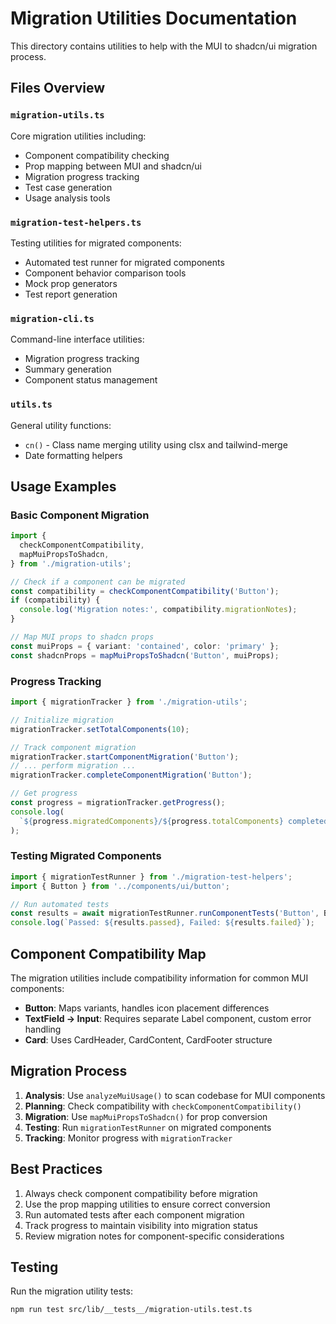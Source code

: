 # Migration Utilities Documentation

This directory contains utilities to help with the MUI to shadcn/ui migration process.

## Files Overview

### `migration-utils.ts`

Core migration utilities including:

- Component compatibility checking
- Prop mapping between MUI and shadcn/ui
- Migration progress tracking
- Test case generation
- Usage analysis tools

### `migration-test-helpers.ts`

Testing utilities for migrated components:

- Automated test runner for migrated components
- Component behavior comparison tools
- Mock prop generators
- Test report generation

### `migration-cli.ts`

Command-line interface utilities:

- Migration progress tracking
- Summary generation
- Component status management

### `utils.ts`

General utility functions:

- `cn()` - Class name merging utility using clsx and tailwind-merge
- Date formatting helpers

## Usage Examples

### Basic Component Migration

```typescript
import {
  checkComponentCompatibility,
  mapMuiPropsToShadcn,
} from './migration-utils';

// Check if a component can be migrated
const compatibility = checkComponentCompatibility('Button');
if (compatibility) {
  console.log('Migration notes:', compatibility.migrationNotes);
}

// Map MUI props to shadcn props
const muiProps = { variant: 'contained', color: 'primary' };
const shadcnProps = mapMuiPropsToShadcn('Button', muiProps);
```

### Progress Tracking

```typescript
import { migrationTracker } from './migration-utils';

// Initialize migration
migrationTracker.setTotalComponents(10);

// Track component migration
migrationTracker.startComponentMigration('Button');
// ... perform migration ...
migrationTracker.completeComponentMigration('Button');

// Get progress
const progress = migrationTracker.getProgress();
console.log(
  `${progress.migratedComponents}/${progress.totalComponents} completed`
);
```

### Testing Migrated Components

```typescript
import { migrationTestRunner } from './migration-test-helpers';
import { Button } from '../components/ui/button';

// Run automated tests
const results = await migrationTestRunner.runComponentTests('Button', Button);
console.log(`Passed: ${results.passed}, Failed: ${results.failed}`);
```

## Component Compatibility Map

The migration utilities include compatibility information for common MUI components:

- **Button**: Maps variants, handles icon placement differences
- **TextField → Input**: Requires separate Label component, custom error handling
- **Card**: Uses CardHeader, CardContent, CardFooter structure

## Migration Process

1. **Analysis**: Use `analyzeMuiUsage()` to scan codebase for MUI components
2. **Planning**: Check compatibility with `checkComponentCompatibility()`
3. **Migration**: Use `mapMuiPropsToShadcn()` for prop conversion
4. **Testing**: Run `migrationTestRunner` on migrated components
5. **Tracking**: Monitor progress with `migrationTracker`

## Best Practices

1. Always check component compatibility before migration
2. Use the prop mapping utilities to ensure correct conversion
3. Run automated tests after each component migration
4. Track progress to maintain visibility into migration status
5. Review migration notes for component-specific considerations

## Testing

Run the migration utility tests:

```bash
npm run test src/lib/__tests__/migration-utils.test.ts
```
